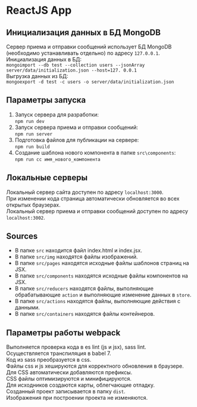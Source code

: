 # ReactJS App
## Инициализация данных в БД MongoDB
Сервер приема и отправки сообщений использует БД MongoDB (необходимо устанавливать отдельно) по адресу `127.0.0.1`.  
Инициализация данных в БД:  
`mongoimport --db test --collection users --jsonArray server/data/initialization.json --host=127.
0.0.1`  
Выгрузка данных из БД:  
`mongoexport -d test -c users -o server/data/initialization.json`  
## Параметры запуска
1. Запуск сервера для разработки:  
`npm run dev`
2. Запуск сервера приема и отправки сообщений:  
`npm run server`
3. Подготовка файлов для публикации на сервере:  
`npm run build`
4. Создание шаблона нового компонента в папке `src\components`:  
`npm run cc имя_нового_компонента` 
## Локальные серверы
Локальный сервер сайта доступен по адресу `localhost:3000`.     
При изменении кода страница автоматически обновляется во всех открытых браузерах.  
Локальный сервер приема и отправки сообщений доступен по адресу `localhost:3002`.    
## Sources
- В папке `src` находится файл index.html и index.jsx.
- В папке `src/img` находятся файлы изображений.
- В папке `src/pages` находятся исходные файлы шаблонов страниц на JSX.
- В папке `src/components` находятся исходные файлы компонентов на JSX.
- В папке `src/reducers` находятся файлы, выполняющие обрабатывающие `action` и выполняющие изменение данных в `store`.
- В папке `src/actions` находятся файлы, выполняющие действия с данными.
- В папке `src/containers` находятся файлы контейнеров.
## Параметры работы webpack
Выполняется проверка кода в es lint (js и jsx), sass lint.  
Осуществляется транспиляция в babel 7.    
Код из sass преобразуется в css.  
Файлы css и js хешируются для корректного обновления в браузере.  
Для CSS автоматически добавляются префиксы.  
CSS файлы оптимизируются и минифицируются.  
Для исходников создаются карты, облегчающие отладку.  
Созданный проект записывается в папку `dist`.  
Изображения при построении проекта не изменяются.  
